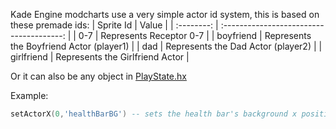 Kade Engine modcharts use a very simple actor id system, this is based on these premade ids:
| Sprite Id  |                  Value                   |
| :--------: | :--------------------------------------: |
|    0-7     |         Represents Receptor 0-7          |
| boyfriend  | Represents the Boyfriend Actor (player1) |
|    dad     |    Represents the Dad Actor (player2)    |
| girlfriend |     Represents the Girlfriend Actor      |

Or it can also be any object in [PlayState.hx](https://github.com/KadeDev/Kade-Engine/blob/stable/source/PlayState.hx)

Example:
```lua
setActorX(0,'healthBarBG') -- sets the health bar's background x position
```

